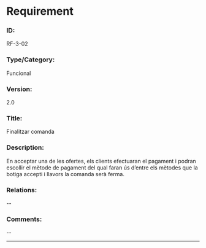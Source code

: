 # Requirement

### ID:
RF-3-02

### Type/Category:
Funcional

### Version:
2.0

### Title:
Finalitzar comanda

### Description:
En acceptar una de les ofertes, els clients efectuaran el pagament i podran escollir el mètode de pagament del qual faran ús d’entre els mètodes que la botiga accepti i llavors la comanda serà ferma. 

### Relations:
--

### Comments:
--

---